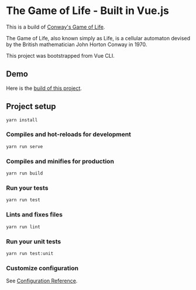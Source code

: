 # The Game of Life - Built in Vue.js

This is a build of [Conway's Game of Life](https://en.wikipedia.org/wiki/Conway%27s_Game_of_Life).

The Game of Life, also known simply as Life, is a cellular automaton devised by the British mathematician John Horton Conway in 1970.

This project was bootstrapped from Vue CLI.

## Demo
Here is the [build of this project](/dist).

## Project setup
```
yarn install
```

### Compiles and hot-reloads for development
```
yarn run serve
```

### Compiles and minifies for production
```
yarn run build
```

### Run your tests
```
yarn run test
```

### Lints and fixes files
```
yarn run lint
```

### Run your unit tests
```
yarn run test:unit
```

### Customize configuration
See [Configuration Reference](https://cli.vuejs.org/config/).
